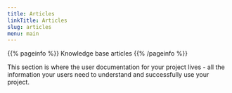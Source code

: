 ```yaml
---
title: Articles
linkTitle: Articles
slug: articles
menu: main
---
```


{{% pageinfo %}}
Knowledge base articles
{{% /pageinfo %}}

This section is where the user documentation for your project lives - all the
information your users need to understand and successfully use your project.


